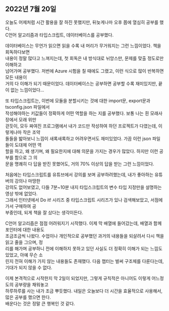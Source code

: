 ## **2022년 7월 20일**

오늘도 어제처럼 시간 활용을 잘 하진 못했지만, 뒤늦게나마 오후 쯤에 열심히 공부를 했다.  
C언어 알고리즘과 타입스크립트, 데이터베이스를 공부했다.  

데이터베이스는 무언가 읽으면 읽을 수록 내 머리가 무거워지는 그런 느낌이었다. 책을 회독하다보면  
내용이 정말 많다고 느껴지는데, 첫 회독은 내 방식대로 뉘앙스만, 문제를 맞출 정도로만 이해하고  
넘어가며 공부했다. 저번에 Azure 시험을 칠 때에도 그랬고, 이런 식으로 많이 반복하면 모든 내용이  
거의 다 이해가 되기 때문이었다. 데이터베이스는 공부하면 공부할 수록 재미있지만, 끝이 없는 느낌이었다...  

또 타입스크립트는, 이번에 모듈을 분할시키는 것에 대한 import문, export문과 tsconfig.json 파일에서  
작성해야하는 키값들이 정확하게 어떤 역할을 하는 지를 공부했다. 보통 나는 흰 모래사장에서 모래 위만  
걷듯이, 모두 짜여진 프로그램에서 내가 코드만 작성하여 하던 프로젝트가 다였는데, 이렇게나마 작은 조약  
돌들을 밟아보니 느낌이 새록새록하고 어려우면서도 재미있었다. 가끔 이런 json 파일들이 도대체 어떤 역  
할을 하고, 왜 생기며, 왜 필요한지에 대해 의문을 가지는 경우가 많았다. 하지만 이런 공부를 함으로 그 의  
문을 명쾌히 다 답을 받진 못했어도, 거의 70% 이상의 답을 받는 그런 느낌이었다.  

처음에는 타입스크립트를 유튜브에서 강의를 보며 공부하려했는데, 내가 좋아하는 유튜버의 강의나 마땅한  
강의도 없어보였고, 다들 7분~10분 내지 타입스크립트의 변수 타입 지정만을 설명하는 영상 밖에 없었다.  
그래서 인터넷에서 Do it! 시리즈 중 타입스크립트 시리즈가 있나 검색해보았고, 서점에 가서 구매하여 공  
부중인데, 되게 책을 잘 샀다는 생각이든다.  

C언어 알고리즘은 점점 어려워지기 시작했다. 이제 막 배열에 들어갔는데, 배열과 함께 포인터에 대한 내용도  
조금조금씩 나왔다. 수업이나 개인적으로 공부했던 과거의 내용들을 되살려서 다시 책을 읽고 줄을 그으며, 정  
리를 해가며 공부하니 전에 이해하지 못하고 있던 사실도 더 정확히 이해가 되는 느낌도 있었고, 아예 무슨 소  
린지 전혀 이해가 가지 않는 내용들도 존재했다. 다음 챕터는 벌써 구조체를 다룬다는데, 기대가 되지 않을 수 없다.  

이제 본격적으로 시작한지 막 2일이 되었지만, 그렇게 규칙적은 아니어도 이렇게 어느정도의 공부량을 채워놓고  
하루하루를 사는 내가 조금 뿌듯했다. 내일은 오늘보다 더 시간을 효율적으로 사용해서, 많은 공부를 했으면 한다.  
배운다는 것은 정말 큰 행복인 것 같다.